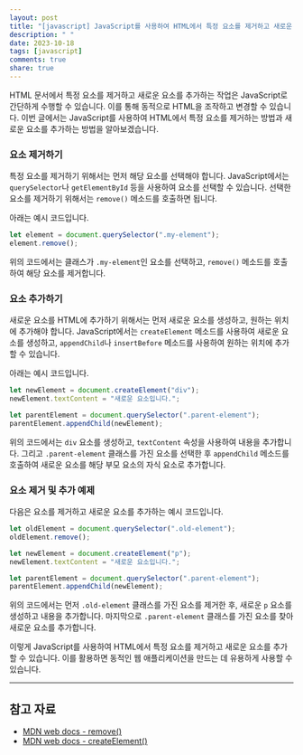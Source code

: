 ```yaml
---
layout: post
title: "[javascript] JavaScript를 사용하여 HTML에서 특정 요소를 제거하고 새로운 요소를 추가하는 방법과 예제"
description: " "
date: 2023-10-18
tags: [javascript]
comments: true
share: true
---
```


HTML 문서에서 특정 요소를 제거하고 새로운 요소를 추가하는 작업은 JavaScript로 간단하게 수행할 수 있습니다. 이를 통해 동적으로 HTML을 조작하고 변경할 수 있습니다. 이번 글에서는 JavaScript를 사용하여 HTML에서 특정 요소를 제거하는 방법과 새로운 요소를 추가하는 방법을 알아보겠습니다.

### 요소 제거하기

특정 요소를 제거하기 위해서는 먼저 해당 요소를 선택해야 합니다. JavaScript에서는 `querySelector`나 `getElementById` 등을 사용하여 요소를 선택할 수 있습니다. 선택한 요소를 제거하기 위해서는 `remove()` 메소드를 호출하면 됩니다.

아래는 예시 코드입니다.
```javascript
let element = document.querySelector(".my-element");
element.remove();
```

위의 코드에서는 클래스가 `.my-element`인 요소를 선택하고, `remove()` 메소드를 호출하여 해당 요소를 제거합니다.

### 요소 추가하기

새로운 요소를 HTML에 추가하기 위해서는 먼저 새로운 요소를 생성하고, 원하는 위치에 추가해야 합니다. JavaScript에서는 `createElement` 메소드를 사용하여 새로운 요소를 생성하고, `appendChild`나 `insertBefore` 메소드를 사용하여 원하는 위치에 추가할 수 있습니다.

아래는 예시 코드입니다.
```javascript
let newElement = document.createElement("div");
newElement.textContent = "새로운 요소입니다.";

let parentElement = document.querySelector(".parent-element");
parentElement.appendChild(newElement);
```

위의 코드에서는 `div` 요소를 생성하고, `textContent` 속성을 사용하여 내용을 추가합니다. 그리고 `.parent-element` 클래스를 가진 요소를 선택한 후 `appendChild` 메소드를 호출하여 새로운 요소를 해당 부모 요소의 자식 요소로 추가합니다.

### 요소 제거 및 추가 예제

다음은 요소를 제거하고 새로운 요소를 추가하는 예시 코드입니다.

```javascript
let oldElement = document.querySelector(".old-element");
oldElement.remove();

let newElement = document.createElement("p");
newElement.textContent = "새로운 요소입니다.";

let parentElement = document.querySelector(".parent-element");
parentElement.appendChild(newElement);
```

위의 코드에서는 먼저 `.old-element` 클래스를 가진 요소를 제거한 후, 새로운 `p` 요소를 생성하고 내용을 추가합니다. 마지막으로 `.parent-element` 클래스를 가진 요소를 찾아 새로운 요소를 추가합니다.

이렇게 JavaScript를 사용하여 HTML에서 특정 요소를 제거하고 새로운 요소를 추가할 수 있습니다. 이를 활용하면 동적인 웹 애플리케이션을 만드는 데 유용하게 사용할 수 있습니다.

---

## 참고 자료
- [MDN web docs - remove()](https://developer.mozilla.org/en-US/docs/Web/API/ChildNode/remove)
- [MDN web docs - createElement()](https://developer.mozilla.org/en-US/docs/Web/API/Document/createElement)